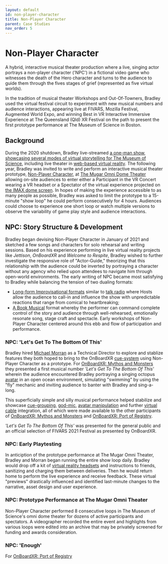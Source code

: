```yaml
---
layout: default
id: non-player-character
title: Non-Player Character
parent: Case Studies
nav_order: 5
---
```


# Non-Player Character
A hybrid, interactive musical theater production where a live, singing actor portrays a non-player character ('NPC') in a fictional video game who witnesses the death of the Hero character and turns to the audience to guide them through the fives stages of grief (represented as five virtual worlds). 

In the tradition of musical theater Workshops and Out-Of-Towners, Bradley used the virtual festival circuit to experiment with new musical numbers and audience interactions, appearing live at FIVARS, Mozilla Festival, Augmented World Expo, and winning Best in VR Interactive Immersive Experience at The Queensland (Qld) XR Festival on the path to present the first prototype performance at The Museum of Science in Boston. 

## Background
During the 2020 shutdown, Bradley live-streamed [a one-man show, showcasing several modes of virtual storytelling for The Museum of Science](https://playbill.com/article/watch-this-live-virtual-reality-theatre-performance-from-the-museum-of-science), including live theater in [web-based virtual reality](./glossary-webvr). The following year, Bradley was invited to write and perform an interactive musical theater prototype, [Non-Player Character](), at [The Mugar Omni Dome Theater](https://www.mos.org/press/press-releases/Adult-Programming-Fall-2021) allowing on-site audiences to enter either a Participant in the VR Concert wearing a VR headset or a Spectator of the virtual experience projected on [the IMAX dome screen](https://en.wikipedia.org/wiki/Mugar_Omni_Theater). In hopes of making the experience accessible to as many people as possible, Bradley was asked to limit the prototype to a 15-minute "show loop" he could perform consecutively for 4 hours. Audiences could choose to experience one short loop or watch multiple versions to observe the variability of game play style and audience interactions.

## NPC: Story Structure & Development
Bradley began devising Non-Player Character in January of 2021 and sketched a few songs and characters for solo rehearsal and writing sessions. Based on his experience performing in live virtual reality projects like *Jettison*, *OnBoardXR* and *Welcome to Respite*, Bradley wished to further investigate the responsive role of "Actor-Guide," theorizing that this relationship with the audience could be inverted by portraying a character without any agency who relied upon attendees to navigate him through open-world environments. The early writing of NPC became most satisfying to Bradley while balancing the tension of two dualing formats: 
- [Long-form Improvisational formats](https://en.wikipedia.org/wiki/Improvisational_theatre#Non-comedic,_experimental,_and_dramatic,_narrative-based_improvisational_theater) similar to [talk radio](https://en.wikipedia.org/wiki/Talk_radio) where Hosts allow the audience to call-in and influence the show with unpredictable reactions that range from comical to heartbreaking;
- [A Book Musical](https://en.wikipedia.org/wiki/Musical_theatre#Book_musicals) format whereby the performer can command complete control of the story and audience through well-rehearsed, emotionally resonate song, stage craft and spectacle. 
Early workshops of Non-Player Character centered around this ebb and flow of participation and performance. 

### NPC: 'Let's Get To The Bottom Of This'
Bradley hired [Michael Morran](./michael-morran.md) as a Technical Director to explore and stablize features they both hoped to bring to the OnBoardXR [cue-system](./cue-system.md) using Non-Player Character as a prototype. For [OnBoardXR: Mythos and Monsters](./obxr-mythos-monsters.md) they presented a first musical number *'Let's Get To The Bottom Of This'* wherein the audience encountered Bradley portraying a singing octopus [avatar](./glossary-avatar) in an open ocean environment, simulating "swimming" by using the "fly" mechanic and inviting audience to banter with Bradley and sing-a-long.  

This superficially simple and silly musical performance helped stabilize and showcase [cue-grouping](./glossary-cue-group.md), [god-mic](./glossary-god-mic.md), [avatar manipulation](./glossary-avatar-manipulation.md) and further [virtual cable](./glossary-virtual-cable.md) integration, all of which were made available to the other participants of [OnBoardXR: Mythos and Monsters](./obxr-mythos-monsters.md) and [OnBoardXR: Port of Registry](./obxr-port-of-registry).

*'Let's Get To The Bottom Of This'* was presented for the general public and an official selection of FIVARS 2021 Festival as presented by OnBoardXR.

### NPC: Early Playtesting
In anticiption of the prototype performance at The Mugar Omni Theater, Bradley and Morran began running the entire show loop daily. Bradley would drop off a kit of [virtual reality headsets](./hmd.md) and instructions to friends, sanitizing and charging them between deliveries. Then he would return home to perform the live experience and receive feedback. These virtual "previews" drastically influenced and identified last-minute changes to the narrative, asset design and user experience. 

### NPC: Prototype Performance at The Mugar Omni Theater
Non-Player Character performed 8 consecutive loops in The Museum of Science's omni dome theater for dozens of active participants and spectators. A videographer recorded the entire event and highlights from various loops were edited into an archive that may be privately screened for funding and awards consideration. 

### NPC: 'Enough'
For [OnBoardXR: Port of Registry](./obxr-port-of-registry) 
